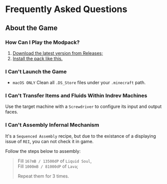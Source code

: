 # Frequently Asked Questions

## About the Game

### How Can I Play the Modpack?

1. [Download the latest version from Releases;](https://github.com/JieningYu/Cabricality/releases)
2. [Install the pack like this.](https://docs.modrinth.com/docs/modpacks/playing_modpacks/)

### I Can't Launch the Game

- `macOS ONLY` Clean all `.DS_Store` files under your `.minecraft` path.

### I Can't Transfer Items and Fluids Within Indrev Machines

Use the target machine with a `Screwdriver` to configure its input and output faces.

### I Can't Assembly Infernal Mechanism

It's a `Sequenced Assembly` recipe, but due to the existance of a displaying issue of `REI`, you can not check it in game.

Follow the steps below to assembly:

> Fill `167mB / 13500dP` of `Liquid Soul`,  
> Fill `1000mB / 81000dP` of `Lava`;
>
> Repeat them for 3 times.
